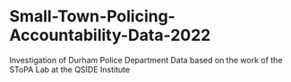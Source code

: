 # Small-Town-Policing-Accountability-Data-2022
Investigation of Durham Police Department Data based on the work of the SToPA Lab at the QSIDE Institute
